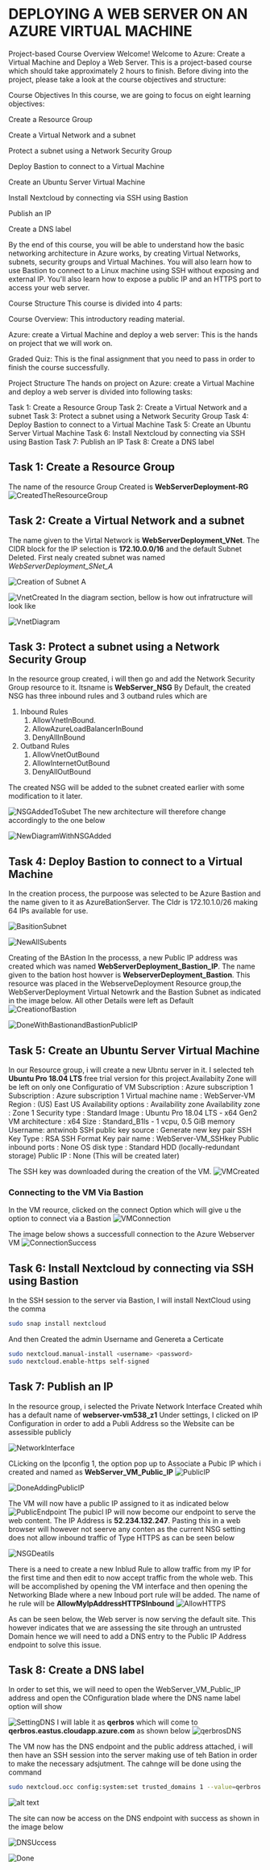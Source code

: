 # DEPLOYING A WEB SERVER ON AN AZURE VIRTUAL MACHINE

Project-based Course Overview
Welcome!
Welcome to Azure: Create a Virtual Machine and Deploy a Web Server. This is a project-based course which should take approximately 2 hours to finish. Before diving into the project, please take a look at the course objectives and structure:

Course Objectives
In this course, we are going to focus on eight learning objectives:

Create a Resource Group

Create a Virtual Network and a subnet

Protect a subnet using a Network Security Group

Deploy Bastion to connect to a Virtual Machine

Create an Ubuntu Server Virtual Machine

Install Nextcloud by connecting via SSH using Bastion

Publish an IP

Create a DNS label

By the end of this course, you will be able to understand how the basic networking architecture in Azure works, by creating Virtual Networks, subnets, security groups and Virtual Machines. You will also learn how to use Bastion to connect to a Linux machine using SSH without exposing and external IP. You'll also learn how to expose a public IP and an HTTPS port to access your web server.

Course Structure
This course is divided into 4 parts:

Course Overview: This introductory reading material.

Azure: create a Virtual Machine and deploy a web server: This is the hands on project that we will work on.

Graded Quiz: This is the final assignment that you need to pass in order to finish the course successfully.

Project Structure
The hands on project on Azure: create a Virtual Machine and deploy a web server is divided into following tasks:

Task 1: Create a Resource Group
Task 2: Create a Virtual Network and a subnet
Task 3: Protect a subnet using a Network Security Group
Task 4: Deploy Bastion to connect to a Virtual Machine
Task 5: Create an Ubuntu Server Virtual Machine
Task 6: Install Nextcloud by connecting via SSH using Bastion
Task 7: Publish an IP
Task 8: Create a DNS label


## Task 1: Create a Resource Group

The name of the resource Group Created is **WebServerDeployment-RG**
![CreatedTheResourceGroup](Files/media/001_ResourceGroupCreation.png)

## Task 2: Create a Virtual Network and a subnet

The name given to the Virtal Network is **WebServerDeployment_VNet**. The CIDR block for the IP selection is **172.10.0.0/16** and the default Subnet Deleted. First nealy created subnet was named *WebServerDeployment_SNet_A*

![Creation of Subnet A](Files/media/002_SubnetACreatoin.png)

![VnetCreated](Files/media/003_VnetCreated.png)
In the diagram section, bellow is how  out infratructure will look like

![VnetDiagram](Files/media/004_Diagram.png)

## Task 3: Protect a subnet using a Network Security Group
In the resource group created, i will then go and add the Network Security Group resource to it. Itsname is **WebServer_NSG**
By Default, the created NSG has three inbound rules and 3 outband rules which are 
1. Inbound Rules
   1. AllowVnetInBound. 
   2. AllowAzureLoadBalancerInBound
   3. DenyAllInBound
2. Outband Rules
   1. AllowVnetOutBound
   2. AllowInternetOutBound
   3. DenyAllOutBound

The created NSG will be added to the subnet created earlier with some modification to it later.

![NSGAddedToSubet](Files/media/005_NSGAddedToSubnet.png)
The new architecture will therefore change accordingly to the one below

![NewDiagramWithNSGAdded](Files/media/006_NewDiagramLookNSG.png)

## Task 4: Deploy Bastion to connect to a Virtual Machine
In the creation process, the purpoose was selected to be Azure Bastion and the name given to it as AzureBationServer. The CIdr is 172.10.1.0/26 making 64 IPs available for use.

![BasitionSubnet](Files/media/007_BasitionSubnet.png)

![NewAllSubents](Files/media/008_AllSubentsNow.png)

Creating of the BAstion
In the processs, a new Public IP address was created which was named **WebServerDeployment_Bastion_IP**. The name given to the bation host howver is **WebserverDeployment_Bastion**. This resource was placed in the WebserveDeployment Resource group,the WebServerDeployment Virtual Netowrk and the Bastion Subnet as indicated in the image below. All other Details were left as Default
![CreationofBastion](Files/media/009_bastionDetails.png)

![DoneWithBastionandBastionPublicIP](Files/media/010_BastionCreated.png)

## Task 5: Create an Ubuntu Server Virtual Machine

In our Resource group, i will create a new Ubntu server in it. I selected teh **Ubuntu Pro 18.04 LTS** free trial version for this project.Availabiity Zone will be left on only one
Configuratio of VM
Subscription : Azure subscription 1
Subscription : Azure subscription 1
Virtual machine name : WebServer-VM
Region : (US) East US
Availability options : Availability zone
Availability zone : Zone 1
Security type : Standard
Image : Ubuntu Pro 18.04 LTS - x64 Gen2
VM architecture : x64
Size : Standard_B1ls - 1 vcpu, 0.5 GiB memory
Username: antwinob
SSH public key source : Generate new key pair
 SSH Key Type : RSA SSH Format
 Key pair name : WebServer-VM_SSHkey
 Public inbound ports : None
 OS disk type : Standard HDD (locally-redundant storage)
 Public IP : None (This will be created later)

 The SSH key was downloaded during the creation of the VM.
 ![VMCreated](Files/media/011_VMResourceCreated.png)

 ### Connecting to the VM Via Bastion

In the VM reource, clicked on the connect Option which will give u the option to connect via a Bastion
![VMConnection](Files/media/012_CoonectingtoVMViaBastion.png)

The image below shows a successfull connection to the Azure Webserver VM
![ConnectionSuccess](Files/media/013_ConnectionSuccess.png)

## Task 6: Install Nextcloud by connecting via SSH using Bastion

In the SSH session to the server via Bastion, I will install NextCloud using the comma
```bash
sudo snap install nextcloud
```
And then Created the admin Username and Genereta  a Certicate

``` bash
sudo nextcloud.manual-install <username> <password>
sudo nextcloud.enable-https self-signed
```

## Task 7: Publish an IP

In the resource group, i selected the Private Network Interface Created whih has a default name of **webserver-vm538_z1** Under settings, I clicked on IP Configuration in order to add a Publi Address so the Website can be assessible publicly

![NetworkInterface](Files/media/015_netowkrInterface.png)

CLicking on the Ipconfig 1, the option pop up to Associate a Pubic IP which i created and named as **WebServer_VM_Public_IP**
![PublicIP](Files/media/016_AssocitaingpublicIP.png)

![DoneAddingPublicIP](Files/media/017_Done.png)

The VM will now have a public IP assigned to it as indicated below
![PublicEndpoint](Files/media/018_VMPublicAddress.png)
The pubicl IP will now become our endpoint to serve the web content. The IP Address is **52.234.132.247**. Pasting this in a web browser will however not seerve any conten as the current NSG setting does not allow inbound traffic of Type HTTPS as can be seen below

![NSGDeatils](Files/media/019_NSGDetails.png)

There is a need to create a new Inblud Rule to allow traffic from my IP for the first time and then edit to now accept traffic from the whole web. This will be accomplished by opening the VM interface and then opening the Networking Blade where a new Inboud port rule will be added. The name of he rule will be **AllowMyIpAddressHTTPSInbound**
![AllowHTTPS](Files/media/020_AllowHTTPSTrafficFromMyIP.png)

As can be seen below, the Web server is now serving the default site. This however indicates that we are assessing the site through an untrusted Domain hence we will need to add a DNS entry to the Public IP Address endpoint to solve this issue.
## Task 8: Create a DNS label

In order to set this, we will need to open the WebServer_VM_Public_IP address and open the COnfiguration blade where the DNS name label option will show

![SettingDNS](Files/media/022_SettingDNS.png)
I will lable it as **qerbros** which will come to **qerbros.eastus.cloudapp.azure.com** as shown below
![qerbrosDNS](Files/media/023_qerbros.png)

The VM now has the DNS endpoint and the public address attached, i will then have an SSH session into the server making use of teh Bation in order to make the necessary adsjutment.
The cahnge will be done using the command 
``` bash
sudo nextcloud.occ config:system:set trusted_domains 1 --value=qerbros.eastus.cloudapp.azure.com
```
![alt text](Files/media/024_ChangingDNSEndpointOnServer.png)

The site can now be access on the DNS endpoint with success as shown in the image below

![DNSUccess](Files/media/025_Success.png)

![Done](Files/media/026_NextCloud.png)


